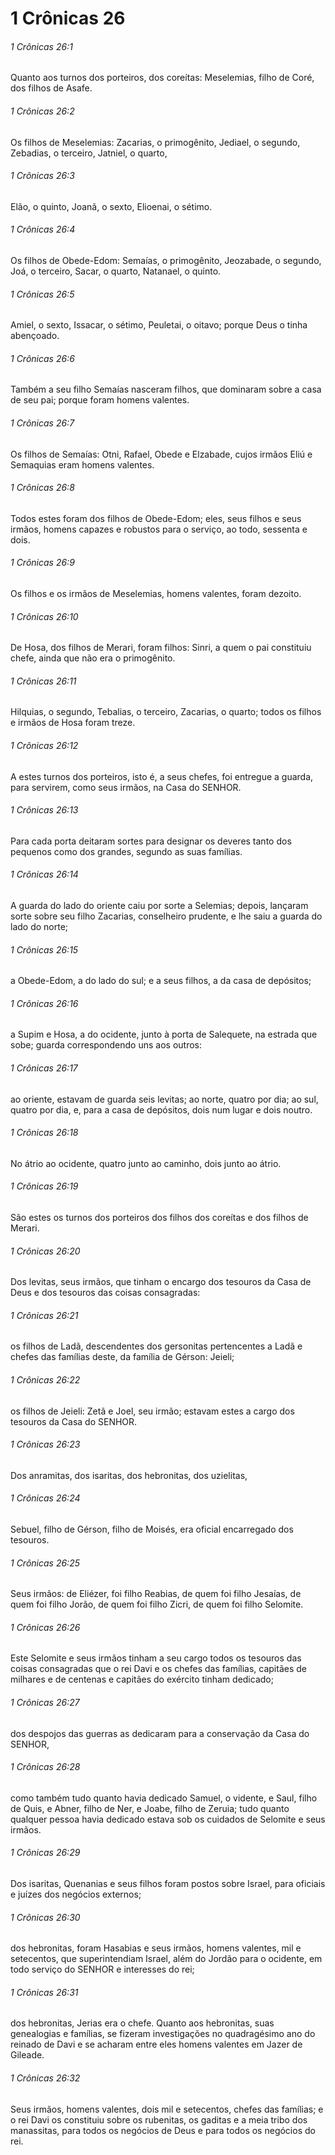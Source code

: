 # 1 Crônicas 26

###### 1 Crônicas 26:1

Quanto aos turnos dos porteiros, dos coreítas: Meselemias, filho de Coré, dos filhos de Asafe.

###### 1 Crônicas 26:2

Os filhos de Meselemias: Zacarias, o primogênito, Jediael, o segundo, Zebadias, o terceiro, Jatniel, o quarto,

###### 1 Crônicas 26:3

Elão, o quinto, Joanã, o sexto, Elioenai, o sétimo.

###### 1 Crônicas 26:4

Os filhos de Obede-Edom: Semaías, o primogênito, Jeozabade, o segundo, Joá, o terceiro, Sacar, o quarto, Natanael, o quinto.

###### 1 Crônicas 26:5

Amiel, o sexto, Issacar, o sétimo, Peuletai, o oitavo; porque Deus o tinha abençoado.

###### 1 Crônicas 26:6

Também a seu filho Semaías nasceram filhos, que dominaram sobre a casa de seu pai; porque foram homens valentes.

###### 1 Crônicas 26:7

Os filhos de Semaías: Otni, Rafael, Obede e Elzabade, cujos irmãos Eliú e Semaquias eram homens valentes.

###### 1 Crônicas 26:8

Todos estes foram dos filhos de Obede-Edom; eles, seus filhos e seus irmãos, homens capazes e robustos para o serviço, ao todo, sessenta e dois.

###### 1 Crônicas 26:9

Os filhos e os irmãos de Meselemias, homens valentes, foram dezoito.

###### 1 Crônicas 26:10

De Hosa, dos filhos de Merari, foram filhos: Sinri, a quem o pai constituiu chefe, ainda que não era o primogênito.

###### 1 Crônicas 26:11

Hilquias, o segundo, Tebalias, o terceiro, Zacarias, o quarto; todos os filhos e irmãos de Hosa foram treze.

###### 1 Crônicas 26:12

A estes turnos dos porteiros, isto é, a seus chefes, foi entregue a guarda, para servirem, como seus irmãos, na Casa do SENHOR.

###### 1 Crônicas 26:13

Para cada porta deitaram sortes para designar os deveres tanto dos pequenos como dos grandes, segundo as suas famílias.

###### 1 Crônicas 26:14

A guarda do lado do oriente caiu por sorte a Selemias; depois, lançaram sorte sobre seu filho Zacarias, conselheiro prudente, e lhe saiu a guarda do lado do norte;

###### 1 Crônicas 26:15

a Obede-Edom, a do lado do sul; e a seus filhos, a da casa de depósitos;

###### 1 Crônicas 26:16

a Supim e Hosa, a do ocidente, junto à porta de Salequete, na estrada que sobe; guarda correspondendo uns aos outros:

###### 1 Crônicas 26:17

ao oriente, estavam de guarda seis levitas; ao norte, quatro por dia; ao sul, quatro por dia, e, para a casa de depósitos, dois num lugar e dois noutro.

###### 1 Crônicas 26:18

No átrio ao ocidente, quatro junto ao caminho, dois junto ao átrio.

###### 1 Crônicas 26:19

São estes os turnos dos porteiros dos filhos dos coreítas e dos filhos de Merari.

###### 1 Crônicas 26:20

Dos levitas, seus irmãos, que tinham o encargo dos tesouros da Casa de Deus e dos tesouros das coisas consagradas:

###### 1 Crônicas 26:21

os filhos de Ladã, descendentes dos gersonitas pertencentes a Ladã e chefes das famílias deste, da família de Gérson: Jeieli;

###### 1 Crônicas 26:22

os filhos de Jeieli: Zetã e Joel, seu irmão; estavam estes a cargo dos tesouros da Casa do SENHOR.

###### 1 Crônicas 26:23

Dos anramitas, dos isaritas, dos hebronitas, dos uzielitas,

###### 1 Crônicas 26:24

Sebuel, filho de Gérson, filho de Moisés, era oficial encarregado dos tesouros.

###### 1 Crônicas 26:25

Seus irmãos: de Eliézer, foi filho Reabias, de quem foi filho Jesaías, de quem foi filho Jorão, de quem foi filho Zicri, de quem foi filho Selomite.

###### 1 Crônicas 26:26

Este Selomite e seus irmãos tinham a seu cargo todos os tesouros das coisas consagradas que o rei Davi e os chefes das famílias, capitães de milhares e de centenas e capitães do exército tinham dedicado;

###### 1 Crônicas 26:27

dos despojos das guerras as dedicaram para a conservação da Casa do SENHOR,

###### 1 Crônicas 26:28

como também tudo quanto havia dedicado Samuel, o vidente, e Saul, filho de Quis, e Abner, filho de Ner, e Joabe, filho de Zeruia; tudo quanto qualquer pessoa havia dedicado estava sob os cuidados de Selomite e seus irmãos.

###### 1 Crônicas 26:29

Dos isaritas, Quenanias e seus filhos foram postos sobre Israel, para oficiais e juízes dos negócios externos;

###### 1 Crônicas 26:30

dos hebronitas, foram Hasabias e seus irmãos, homens valentes, mil e setecentos, que superintendiam Israel, além do Jordão para o ocidente, em todo serviço do SENHOR e interesses do rei;

###### 1 Crônicas 26:31

dos hebronitas, Jerias era o chefe. Quanto aos hebronitas, suas genealogias e famílias, se fizeram investigações no quadragésimo ano do reinado de Davi e se acharam entre eles homens valentes em Jazer de Gileade.

###### 1 Crônicas 26:32

Seus irmãos, homens valentes, dois mil e setecentos, chefes das famílias; e o rei Davi os constituiu sobre os rubenitas, os gaditas e a meia tribo dos manassitas, para todos os negócios de Deus e para todos os negócios do rei.

